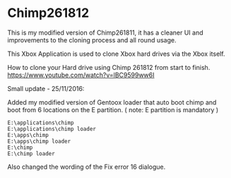 # Chimp261812
This is my modified version of Chimp261811, it has a cleaner UI and improvements to the cloning process and all round usage.

This Xbox Application is used to clone Xbox hard drives via the Xbox itself.

How to clone your Hard drive using Chimp 261812 from start to finish.
https://www.youtube.com/watch?v=lBC9599ww6I


Small update - 25/11/2016:

Added my modified version of Gentoox loader that auto boot chimp and boot from 6 locations on the E partition.
( note: E partition is mandatory )



	E:\applications\chimp
	E:\applications\chimp loader
	E:\apps\chimp
	E:\apps\chimp loader
	E:\chimp
	E:\chimp loader


Also changed the wording of the Fix error 16 dialogue.
